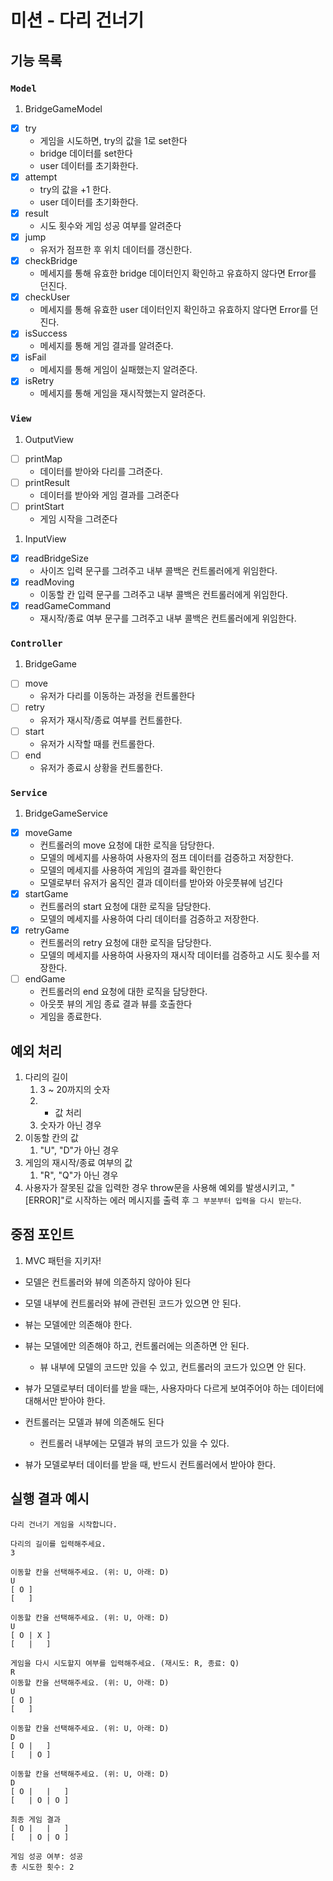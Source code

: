# 미션 - 다리 건너기

## 기능 목록

### `Model`

1. BridgeGameModel

- [x] try
  - 게임을 시도하면, try의 값을 1로 set한다
  - bridge 데이터를 set한다
  - user 데이터를 초기화한다.
- [x] attempt
  - try의 값을 +1 한다.
  - user 데이터를 초기화한다.
- [x] result
  - 시도 횟수와 게임 성공 여부를 알려준다
- [x] jump
  - 유저가 점프한 후 위치 데이터를 갱신한다.
- [x] checkBridge
  - 메세지를 통해 유효한 bridge 데이터인지 확인하고 유효하지 않다면 Error를 던진다.
- [x] checkUser
  - 메세지를 통해 유효한 user 데이터인지 확인하고 유효하지 않다면 Error를 던진다.
- [x] isSuccess
  - 메세지를 통해 게임 결과를 알려준다.
- [x] isFail
  - 메세지를 통해 게임이 실패했는지 알려준다.
- [x] isRetry
  - 메세지를 통해 게임을 재시작했는지 알려준다.

### `View`

1. OutputView

- [ ] printMap
  - 데이터를 받아와 다리를 그려준다.
- [ ] printResult
  - 데이터를 받아와 게임 결과를 그려준다
- [ ] printStart
  - 게임 시작을 그려준다

1. InputView

- [x] readBridgeSize
  - 사이즈 입력 문구를 그려주고 내부 콜백은 컨트롤러에게 위임한다.
- [x] readMoving
  - 이동할 칸 입력 문구를 그려주고 내부 콜백은 컨트롤러에게 위임한다.
- [x] readGameCommand
  - 재시작/종료 여부 문구를 그려주고 내부 콜백은 컨트롤러에게 위임한다.

### `Controller`

1. BridgeGame

- [ ] move
  - 유저가 다리를 이동하는 과정을 컨트롤한다
- [ ] retry
  - 유저가 재시작/종료 여부를 컨트롤한다.
- [ ] start
  - 유저가 시작할 때를 컨트롤한다.
- [ ] end
  - 유저가 종료시 상황을 컨트롤한다.

### `Service`

1. BridgeGameService

- [x] moveGame
  - 컨트롤러의 move 요청에 대한 로직을 담당한다.
  - 모델의 메세지를 사용하여 사용자의 점프 데이터를 검증하고 저장한다.
  - 모델의 메세지를 사용하여 게임의 결과를 확인한다
  - 모델로부터 유저가 움직인 결과 데이터를 받아와 아웃풋뷰에 넘긴다
- [x] startGame
  - 컨트롤러의 start 요청에 대한 로직을 담당한다.
  - 모델의 메세지를 사용하여 다리 데이터를 검증하고 저장한다.
- [x] retryGame
  - 컨트롤러의 retry 요청에 대한 로직을 담당한다.
  - 모델의 메세지를 사용하여 사용자의 재시작 데이터를 검증하고 시도 횟수를 저장한다.
- [ ] endGame
  - 컨트롤러의 end 요청에 대한 로직을 담당한다.
  - 아웃풋 뷰의 게임 종료 결과 뷰를 호출한다
  - 게임을 종료한다.

## 예외 처리

1. 다리의 길이
   1. 3 ~ 20까지의 숫자
   2. - 값 처리
   3. 숫자가 아닌 경우
2. 이동할 칸의 값
   1. "U", "D"가 아닌 경우
3. 게임의 재시작/종료 여부의 값
   1. "R", "Q"가 아닌 경우
4. 사용자가 잘못된 값을 입력한 경우 throw문을 사용해 예외를 발생시키고, "[ERROR]"로 시작하는 에러 메시지를 출력 후 `그 부분부터 입력을 다시 받는다`.

## 중점 포인트

1. MVC 패턴을 지키자!

- 모델은 컨트롤러와 뷰에 의존하지 않아야 된다

- 모델 내부에 컨트롤러와 뷰에 관련된 코드가 있으면 안 된다.

- 뷰는 모델에만 의존해야 한다.

- 뷰는 모델에만 의존해야 하고, 컨트롤러에는 의존하면 안 된다.

  - 뷰 내부에 모델의 코드만 있을 수 있고, 컨트롤러의 코드가 있으면 안 된다.

- 뷰가 모델로부터 데이터를 받을 때는, 사용자마다 다르게 보여주어야 하는 데이터에 대해서만 받아야 한다.

- 컨트롤러는 모델과 뷰에 의존해도 된다

  - 컨트롤러 내부에는 모델과 뷰의 코드가 있을 수 있다.

- 뷰가 모델로부터 데이터를 받을 때, 반드시 컨트롤러에서 받아야 한다.

## 실행 결과 예시

```shell
다리 건너기 게임을 시작합니다.

다리의 길이를 입력해주세요.
3

이동할 칸을 선택해주세요. (위: U, 아래: D)
U
[ O ]
[   ]

이동할 칸을 선택해주세요. (위: U, 아래: D)
U
[ O | X ]
[   |   ]

게임을 다시 시도할지 여부를 입력해주세요. (재시도: R, 종료: Q)
R
이동할 칸을 선택해주세요. (위: U, 아래: D)
U
[ O ]
[   ]

이동할 칸을 선택해주세요. (위: U, 아래: D)
D
[ O |   ]
[   | O ]

이동할 칸을 선택해주세요. (위: U, 아래: D)
D
[ O |   |   ]
[   | O | O ]

최종 게임 결과
[ O |   |   ]
[   | O | O ]

게임 성공 여부: 성공
총 시도한 횟수: 2
```
